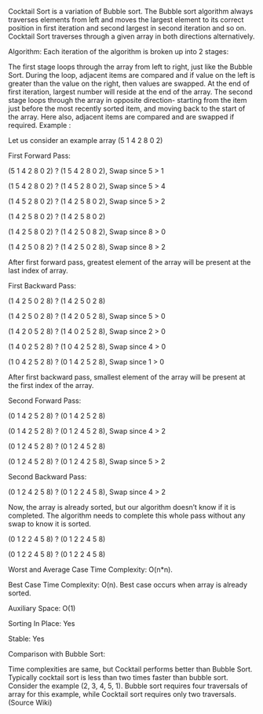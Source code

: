 Cocktail Sort is a variation of Bubble sort. The Bubble sort algorithm always traverses elements from left and moves the largest element to its correct position in first iteration and second largest in second iteration and so on. Cocktail Sort traverses through a given array in both directions alternatively.

Algorithm:
Each iteration of the algorithm is broken up into 2 stages:

The first stage loops through the array from left to right, just like the Bubble Sort. During the loop, adjacent items are compared and if value on the left is greater than the value on the right, then values are swapped. At the end of first iteration, largest number will reside at the end of the array.
The second stage loops through the array in opposite direction- starting from the item just before the most recently sorted item, and moving back to the start of the array. Here also, adjacent items are compared and are swapped if required.
Example :

Let us consider an example array (5 1 4 2 8 0 2)

First Forward Pass:

(5 1 4 2 8 0 2) ? (1 5 4 2 8 0 2), Swap since 5 > 1

(1 5 4 2 8 0 2) ? (1 4 5 2 8 0 2), Swap since 5 > 4

(1 4 5 2 8 0 2) ? (1 4 2 5 8 0 2), Swap since 5 > 2

(1 4 2 5 8 0 2) ? (1 4 2 5 8 0 2)

(1 4 2 5 8 0 2) ? (1 4 2 5 0 8 2), Swap since 8 > 0

(1 4 2 5 0 8 2) ? (1 4 2 5 0 2 8), Swap since 8 > 2

After first forward pass, greatest element of the array will be present at the last index of array.

First Backward Pass:

(1 4 2 5 0 2 8) ? (1 4 2 5 0 2 8)

(1 4 2 5 0 2 8) ? (1 4 2 0 5 2 8), Swap since 5 > 0

(1 4 2 0 5 2 8) ? (1 4 0 2 5 2 8), Swap since 2 > 0

(1 4 0 2 5 2 8) ? (1 0 4 2 5 2 8), Swap since 4 > 0

(1 0 4 2 5 2 8) ? (0 1 4 2 5 2 8), Swap since 1 > 0

After first backward pass, smallest element of the array will be present at the first index of the array.

Second Forward Pass:

(0 1 4 2 5 2 8) ? (0 1 4 2 5 2 8)

(0 1 4 2 5 2 8) ? (0 1 2 4 5 2 8), Swap since 4 > 2

(0 1 2 4 5 2 8) ? (0 1 2 4 5 2 8)

(0 1 2 4 5 2 8) ? (0 1 2 4 2 5 8), Swap since 5 > 2

Second Backward Pass:

(0 1 2 4 2 5 8) ? (0 1 2 2 4 5 8), Swap since 4 > 2

Now, the array is already sorted, but our algorithm doesn’t know if it is completed. The algorithm needs to complete this whole pass without any swap to know it is sorted.

(0 1 2 2 4 5 8) ? (0 1 2 2 4 5 8)

(0 1 2 2 4 5 8) ? (0 1 2 2 4 5 8)

Worst and Average Case Time Complexity: O(n*n).

Best Case Time Complexity: O(n). Best case occurs when array is already sorted.

Auxiliary Space: O(1)

Sorting In Place: Yes

Stable: Yes

Comparison with Bubble Sort:

Time complexities are same, but Cocktail performs better than Bubble Sort. Typically cocktail sort is less than two times faster than bubble sort. Consider the example (2, 3, 4, 5, 1). Bubble sort requires four traversals of array for this example, while Cocktail sort requires only two traversals. (Source Wiki)